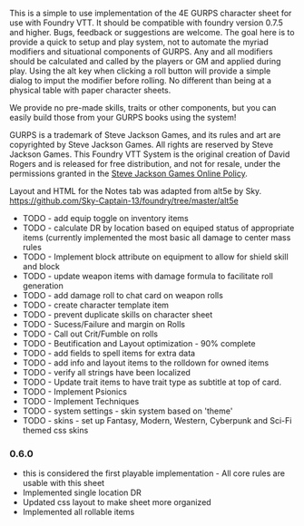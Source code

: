 This is a simple to use implementation of the 4E GURPS character sheet for use with Foundry VTT. It should be compatible with foundry version 0.7.5 and higher.  Bugs, feedback or suggestions are welcome. The goal here is to provide a quick to setup and play system, not to automate the myriad modifiers and situational components of GURPS.  Any and all modifiers should be calculated and called by the players or GM and applied during play.  Using the alt key when clicking a roll button will provide a simple dialog to imput the modifier before rolling. No different than being at a physical table with paper character sheets.

We provide no pre-made skills, traits or other components, but you can easily build those from your GURPS books using the system!

GURPS is a trademark of Steve Jackson Games, and its rules and art are copyrighted by Steve Jackson Games. All rights are reserved by Steve Jackson Games. This Foundry VTT System is the original creation of David Rogers and is released for free distribution, and not for resale, under the permissions granted in the <a href="http://www.sjgames.com/general/online_policy.html">Steve Jackson Games Online Policy</a>.

Layout and HTML for the Notes tab was adapted from alt5e by Sky.  
https://github.com/Sky-Captain-13/foundry/tree/master/alt5e

<ul>
<li>TODO - add equip toggle on inventory items </li>
<li>TODO - calculate DR by location based on equiped status of appropriate items (currently implemented the most basic all damage to center mass rules</li>
<li>TODO - Implement block attribute on equipment to allow for shield skill and block </li>
<li>TODO - update weapon items with damage formula to facilitate roll generation</li>
<li>TODO - add damage roll to chat card on weapon rolls</li>
<li>TODO - create character template item </li>
<li>TODO - prevent duplicate skills on character sheet </li>
<li>TODO - Sucess/Failure and margin on Rolls</li>
<li>TODO - Call out Crit/Fumble on rolls</li>
<li>TODO - Beutification and Layout optimization - 90% complete</li>
<li>TODO - add fields to spell items for extra data</li>
<li>TODO - add info and layout items to the rolldown for owned items</li>
<li>TODO - verify all strings have been localized</li>
<li>TODO - Update trait items to have trait type as subtitle at top of card.</li>
<li>TODO - Implement Psionics</li>
<li>TODO - Implement Techniques</li>
<li>TODO - system settings - skin system based on 'theme' </li>
<li>TODO - skins - set up Fantasy, Modern, Western, Cyberpunk and Sci-Fi themed css skins </li>
</ul>


<h3>0.6.0</h3>

<ul>
    <li> this is considered the first playable implementation - All core rules are usable with this sheet</li>
    <li> Implemented single location DR</li>
    <li> Updated css layout to make sheet more organized</li>
    <li> Implemented all rollable items</li>
</ul>



